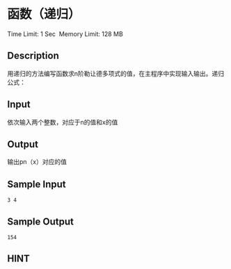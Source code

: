 # 函数（递归）
Time Limit: 1 Sec  Memory Limit: 128 MB


## Description
用递归的方法编写函数求n阶勒让德多项式的值，在主程序中实现输入输出。递归公式：




## Input
依次输入两个整数，对应于n的值和x的值

## Output
输出pn（x）对应的值

## Sample Input
```
3 4
```
## Sample Output
```
154
```

## HINT
